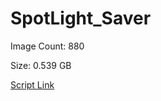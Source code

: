 # SpotLight_Saver

Image Count: 880

Size: 0.539 GB

[Script Link](https://github.com/liuyal/Archive/blob/master/Python/Utilities/Miscellaneous/spotlight_saver.py)